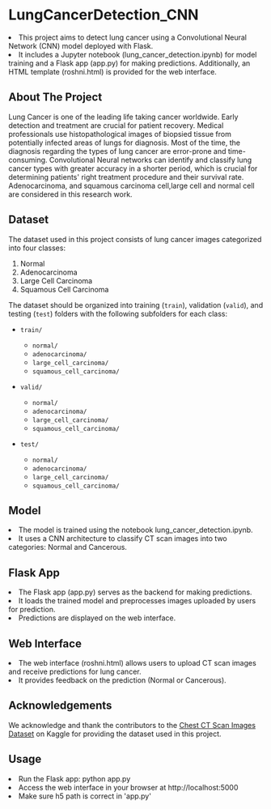 # LungCancerDetection_CNN

<li>This project aims to detect lung cancer using a Convolutional Neural Network (CNN) model deployed with Flask.</li>
<li>It includes a Jupyter notebook (lung_cancer_detection.ipynb) for model training and a Flask app (app.py) for making predictions. Additionally, an HTML template (roshni.html) is provided for the web interface.</li>


## About The Project

Lung Cancer is one of the leading life taking cancer worldwide. Early detection and treatment are crucial for patient recovery. Medical professionals use histopathological images of biopsied tissue from potentially infected areas of lungs for diagnosis. Most of the time, the diagnosis regarding the types of lung cancer are error-prone and time-consuming. Convolutional Neural networks can identify and classify lung cancer types with greater accuracy in a shorter period, which is crucial for determining patients' right treatment procedure and their survival rate. Adenocarcinoma, and squamous carcinoma cell,large cell and normal cell are considered in this research work. 


## Dataset

The dataset used in this project consists of lung cancer images categorized into four classes:
1. Normal
2. Adenocarcinoma
3. Large Cell Carcinoma
4. Squamous Cell Carcinoma

The dataset should be organized into training (`train`), validation (`valid`), and testing (`test`) folders with the following subfolders for each class:

- `train/`
  - `normal/`
  - `adenocarcinoma/`
  - `large_cell_carcinoma/`
  - `squamous_cell_carcinoma/`

- `valid/`
  - `normal/`
  - `adenocarcinoma/`
  - `large_cell_carcinoma/`
  - `squamous_cell_carcinoma/`

- `test/`
  - `normal/`
  - `adenocarcinoma/`
  - `large_cell_carcinoma/`
  - `squamous_cell_carcinoma/`



## Model

<li>The model is trained using the notebook lung_cancer_detection.ipynb.</li>
<li>It uses a CNN architecture to classify CT scan images into two categories: Normal and Cancerous.</li>


## Flask App

<li>The Flask app (app.py) serves as the backend for making predictions.</li>
<li>It loads the trained model and preprocesses images uploaded by users for prediction.</li>
<li>Predictions are displayed on the web interface.</li>

  
## Web Interface

<li>The web interface (roshni.html) allows users to upload CT scan images and receive predictions for lung cancer.</li>
<li>It provides feedback on the prediction (Normal or Cancerous).</li>


## Acknowledgements

We acknowledge and thank the contributors to the [Chest CT Scan Images Dataset](https://www.kaggle.com/datasets/mohamedhanyyy/chest-ctscan-images) on Kaggle for providing the dataset used in this project.


## Usage
<li>Run the Flask app: python app.py</li>
<li>Access the web interface in your browser at http://localhost:5000</li>
<li>Make sure h5 path is correct in 'app.py'</li>


